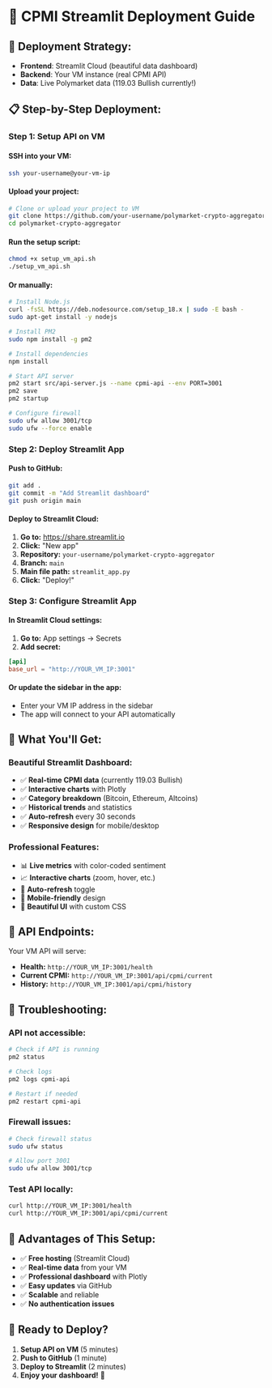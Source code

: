 # 🚀 CPMI Streamlit Deployment Guide

## 🎯 **Deployment Strategy:**
- **Frontend**: Streamlit Cloud (beautiful data dashboard)
- **Backend**: Your VM instance (real CPMI API)
- **Data**: Live Polymarket data (119.03 Bullish currently!)

## 📋 **Step-by-Step Deployment:**

### **Step 1: Setup API on VM**

#### **SSH into your VM:**
```bash
ssh your-username@your-vm-ip
```

#### **Upload your project:**
```bash
# Clone or upload your project to VM
git clone https://github.com/your-username/polymarket-crypto-aggregator.git
cd polymarket-crypto-aggregator
```

#### **Run the setup script:**
```bash
chmod +x setup_vm_api.sh
./setup_vm_api.sh
```

#### **Or manually:**
```bash
# Install Node.js
curl -fsSL https://deb.nodesource.com/setup_18.x | sudo -E bash -
sudo apt-get install -y nodejs

# Install PM2
sudo npm install -g pm2

# Install dependencies
npm install

# Start API server
pm2 start src/api-server.js --name cpmi-api --env PORT=3001
pm2 save
pm2 startup

# Configure firewall
sudo ufw allow 3001/tcp
sudo ufw --force enable
```

### **Step 2: Deploy Streamlit App**

#### **Push to GitHub:**
```bash
git add .
git commit -m "Add Streamlit dashboard"
git push origin main
```

#### **Deploy to Streamlit Cloud:**
1. **Go to:** https://share.streamlit.io
2. **Click:** "New app"
3. **Repository:** `your-username/polymarket-crypto-aggregator`
4. **Branch:** `main`
5. **Main file path:** `streamlit_app.py`
6. **Click:** "Deploy!"

### **Step 3: Configure Streamlit App**

#### **In Streamlit Cloud settings:**
1. **Go to:** App settings → Secrets
2. **Add secret:**
```toml
[api]
base_url = "http://YOUR_VM_IP:3001"
```

#### **Or update the sidebar in the app:**
- Enter your VM IP address in the sidebar
- The app will connect to your API automatically

## 🎨 **What You'll Get:**

### **Beautiful Streamlit Dashboard:**
- ✅ **Real-time CPMI data** (currently 119.03 Bullish)
- ✅ **Interactive charts** with Plotly
- ✅ **Category breakdown** (Bitcoin, Ethereum, Altcoins)
- ✅ **Historical trends** and statistics
- ✅ **Auto-refresh** every 30 seconds
- ✅ **Responsive design** for mobile/desktop

### **Professional Features:**
- 📊 **Live metrics** with color-coded sentiment
- 📈 **Interactive charts** (zoom, hover, etc.)
- 🔄 **Auto-refresh** toggle
- 📱 **Mobile-friendly** design
- 🎨 **Beautiful UI** with custom CSS

## 🔧 **API Endpoints:**
Your VM API will serve:
- **Health:** `http://YOUR_VM_IP:3001/health`
- **Current CPMI:** `http://YOUR_VM_IP:3001/api/cpmi/current`
- **History:** `http://YOUR_VM_IP:3001/api/cpmi/history`

## 🚨 **Troubleshooting:**

### **API not accessible:**
```bash
# Check if API is running
pm2 status

# Check logs
pm2 logs cpmi-api

# Restart if needed
pm2 restart cpmi-api
```

### **Firewall issues:**
```bash
# Check firewall status
sudo ufw status

# Allow port 3001
sudo ufw allow 3001/tcp
```

### **Test API locally:**
```bash
curl http://YOUR_VM_IP:3001/health
curl http://YOUR_VM_IP:3001/api/cpmi/current
```

## 🎯 **Advantages of This Setup:**
- ✅ **Free hosting** (Streamlit Cloud)
- ✅ **Real-time data** from your VM
- ✅ **Professional dashboard** with Plotly
- ✅ **Easy updates** via GitHub
- ✅ **Scalable** and reliable
- ✅ **No authentication issues**

## 🚀 **Ready to Deploy?**
1. **Setup API on VM** (5 minutes)
2. **Push to GitHub** (1 minute)
3. **Deploy to Streamlit** (2 minutes)
4. **Enjoy your dashboard!** 🎉
